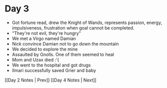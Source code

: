 # Day 3
- Got fortune read, drew the Knight of Wands, represents passion, energy, impulsiveness, frustration when goal cannot be completed.
- "They're not evil, they're hungry"
- We met a Virgo named Damian
- Nick convince Damian not to go down the mountain
- We decided to explore the mine
- Assaulted by Gnolls. One of them seemed to heal
- Mom and Uzax died :'(
- We went to the hospital and got drugs
- Ilmari successfully saved Grier and baby

[[Day 2 Notes | Prev]] [[Day 4 Notes | Next]]